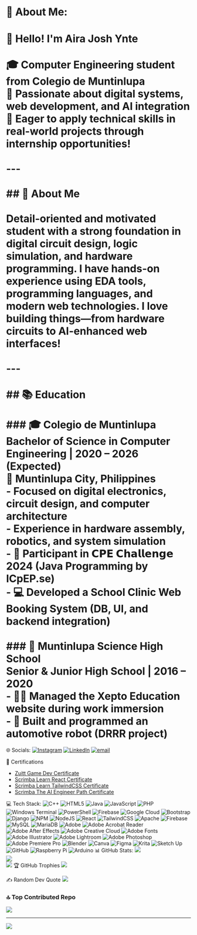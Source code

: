 # 💫 About Me:
# 👋 Hello! I'm **Aira Josh Ynte**<br><br>🎓 **Computer Engineering** student from **Colegio de Muntinlupa**  <br>🔧 Passionate about **digital systems**, **web development**, and **AI integration**  <br>🚀 Eager to apply technical skills in real-world projects through internship opportunities!<br><br>---<br><br>## 🧠 About Me<br><br>Detail-oriented and motivated student with a strong foundation in **digital circuit design**, **logic simulation**, and **hardware programming**. I have hands-on experience using EDA tools, programming languages, and modern web technologies. I love building things—from hardware circuits to AI-enhanced web interfaces!<br><br>---<br><br>## 📚 Education<br><br>### 🎓 Colegio de Muntinlupa  <br>**Bachelor of Science in Computer Engineering** | 2020 – 2026 (Expected)  <br>📍 Muntinlupa City, Philippines  <br>- Focused on digital electronics, circuit design, and computer architecture  <br>- Experience in hardware assembly, robotics, and system simulation  <br>- 🏅 Participant in **𝗖𝗣𝗘 𝗖𝗵𝗮𝗹𝗹𝗲𝗻𝗴𝗲 2024** (Java Programming by ICpEP.se)  <br>- 💻 Developed a **School Clinic Web Booking System** (DB, UI, and backend integration)<br><br>### 🏫 Muntinlupa Science High School  <br>**Senior & Junior High School** | 2016 – 2020  <br>- 👨‍💻 Managed the **Xepto Education** website during work immersion  <br>- 🤖 Built and programmed an **automotive robot (DRRR project)**<br>


🌐 Socials:
[![Instagram](https://img.shields.io/badge/Instagram-%23E4405F.svg?logo=Instagram&logoColor=white)](https://instagram.com/Aera0908) [![LinkedIn](https://img.shields.io/badge/LinkedIn-%230077B5.svg?logo=linkedin&logoColor=white)](https://linkedin.com/in/aira-josh-ynte-755353322) [![email](https://img.shields.io/badge/Email-D14836?logo=gmail&logoColor=white)](mailto:ynte.airajosh.c.108@cdm.edu.ph) 

📜 Certifications

- [Zuitt Game Dev Certificate](https://github.com/Aera0908/certificates/raw/main/Aira%20Josh%20C.%20Ynte%20Basic%20Web%20Development%20Workshop%20(June%2015)%20-%20Certificate%20of%20Participation%20(1).pdf)
- [Scrimba Learn React Certificate](https://github.com/Aera0908/certificates/raw/main/Learn%20React%20Certificate.pdf)
- [Scrimba Learn TailwindCSS Certificate](https://github.com/Aera0908/certificates/raw/main/Learn%20Tailwind%20CSS.pdf)
- [Scrimba The AI Engineer Path Certificate](https://github.com/Aera0908/certificates/raw/main/The%20AI%20Engineer%20Path.pdf)

💻 Tech Stack:
![C++](https://img.shields.io/badge/c++-%2300599C.svg?style=for-the-badge&logo=c%2B%2B&logoColor=white) ![HTML5](https://img.shields.io/badge/html5-%23E34F26.svg?style=for-the-badge&logo=html5&logoColor=white) ![Java](https://img.shields.io/badge/java-%23ED8B00.svg?style=for-the-badge&logo=openjdk&logoColor=white) ![JavaScript](https://img.shields.io/badge/javascript-%23323330.svg?style=for-the-badge&logo=javascript&logoColor=%23F7DF1E) ![PHP](https://img.shields.io/badge/php-%23777BB4.svg?style=for-the-badge&logo=php&logoColor=white) ![Windows Terminal](https://img.shields.io/badge/Windows%20Terminal-%234D4D4D.svg?style=for-the-badge&logo=windows-terminal&logoColor=white) ![PowerShell](https://img.shields.io/badge/PowerShell-%235391FE.svg?style=for-the-badge&logo=powershell&logoColor=white) ![Firebase](https://img.shields.io/badge/firebase-%23039BE5.svg?style=for-the-badge&logo=firebase) ![Google Cloud](https://img.shields.io/badge/GoogleCloud-%234285F4.svg?style=for-the-badge&logo=google-cloud&logoColor=white) ![Bootstrap](https://img.shields.io/badge/bootstrap-%238511FA.svg?style=for-the-badge&logo=bootstrap&logoColor=white) ![Django](https://img.shields.io/badge/django-%23092E20.svg?style=for-the-badge&logo=django&logoColor=white) ![NPM](https://img.shields.io/badge/NPM-%23CB3837.svg?style=for-the-badge&logo=npm&logoColor=white) ![NodeJS](https://img.shields.io/badge/node.js-6DA55F?style=for-the-badge&logo=node.js&logoColor=white) ![React](https://img.shields.io/badge/react-%2320232a.svg?style=for-the-badge&logo=react&logoColor=%2361DAFB) ![TailwindCSS](https://img.shields.io/badge/tailwindcss-%2338B2AC.svg?style=for-the-badge&logo=tailwind-css&logoColor=white) ![Apache](https://img.shields.io/badge/apache-%23D42029.svg?style=for-the-badge&logo=apache&logoColor=white) ![Firebase](https://img.shields.io/badge/firebase-a08021?style=for-the-badge&logo=firebase&logoColor=ffcd34) ![MySQL](https://img.shields.io/badge/mysql-4479A1.svg?style=for-the-badge&logo=mysql&logoColor=white) ![MariaDB](https://img.shields.io/badge/MariaDB-003545?style=for-the-badge&logo=mariadb&logoColor=white) ![Adobe](https://img.shields.io/badge/adobe-%23FF0000.svg?style=for-the-badge&logo=adobe&logoColor=white) ![Adobe Acrobat Reader](https://img.shields.io/badge/Adobe%20Acrobat%20Reader-EC1C24.svg?style=for-the-badge&logo=Adobe%20Acrobat%20Reader&logoColor=white) ![Adobe After Effects](https://img.shields.io/badge/Adobe%20After%20Effects-9999FF.svg?style=for-the-badge&logo=Adobe%20After%20Effects&logoColor=white) ![Adobe Creative Cloud](https://img.shields.io/badge/Adobe%20Creative%20Cloud-DA1F26.svg?style=for-the-badge&logo=Adobe%20Creative%20Cloud&logoColor=white) ![Adobe Fonts](https://img.shields.io/badge/Adobe%20Fonts-000B1D.svg?style=for-the-badge&logo=Adobe%20Fonts&logoColor=white) ![Adobe Illustrator](https://img.shields.io/badge/adobe%20illustrator-%23FF9A00.svg?style=for-the-badge&logo=adobe%20illustrator&logoColor=white) ![Adobe Lightroom](https://img.shields.io/badge/Adobe%20Lightroom-31A8FF.svg?style=for-the-badge&logo=Adobe%20Lightroom&logoColor=white) ![Adobe Photoshop](https://img.shields.io/badge/adobe%20photoshop-%2331A8FF.svg?style=for-the-badge&logo=adobe%20photoshop&logoColor=white) ![Adobe Premiere Pro](https://img.shields.io/badge/Adobe%20Premiere%20Pro-9999FF.svg?style=for-the-badge&logo=Adobe%20Premiere%20Pro&logoColor=white) ![Blender](https://img.shields.io/badge/blender-%23F5792A.svg?style=for-the-badge&logo=blender&logoColor=white) ![Canva](https://img.shields.io/badge/Canva-%2300C4CC.svg?style=for-the-badge&logo=Canva&logoColor=white) ![Figma](https://img.shields.io/badge/figma-%23F24E1E.svg?style=for-the-badge&logo=figma&logoColor=white) ![Krita](https://img.shields.io/badge/Krita-203759?style=for-the-badge&logo=krita&logoColor=EEF37B) ![Sketch Up](https://img.shields.io/badge/SketchUp-005F9E?style=for-the-badge&logo=sketchup&logoColor=white) ![GitHub](https://img.shields.io/badge/github-%23121011.svg?style=for-the-badge&logo=github&logoColor=white) ![Raspberry Pi](https://img.shields.io/badge/-Raspberry_Pi-C51A4A?style=for-the-badge&logo=Raspberry-Pi) ![Arduino](https://img.shields.io/badge/-Arduino-00979D?style=for-the-badge&logo=Arduino&logoColor=white)
📊 GitHub Stats:
![](https://github-readme-stats.vercel.app/api?username=Aera0908&theme=omni&hide_border=false&include_all_commits=true&count_private=true)<br/>
![](https://nirzak-streak-stats.vercel.app/?user=Aera0908&theme=omni&hide_border=false)<br/>
![](https://github-readme-stats.vercel.app/api/top-langs/?username=Aera0908&theme=omni&hide_border=false&include_all_commits=true&count_private=true&layout=compact)
🏆 GitHub Trophies
![](https://github-profile-trophy.vercel.app/?username=Aera0908&theme=omni&no-frame=false&no-bg=false&margin-w=4)

✍️ Random Dev Quote
![](https://quotes-github-readme.vercel.app/api?type=horizontal&theme=tokyonight)

### 🔝 Top Contributed Repo
![](https://github-contributor-stats.vercel.app/api?username=Aera0908&limit=5&theme=dark&combine_all_yearly_contributions=true)

---
[![](https://visitcount.itsvg.in/api?id=Aera0908&icon=3&color=11)](https://visitcount.itsvg.in)

<!-- Proudly created with GPRM ( https://gprm.itsvg.in ) -->

